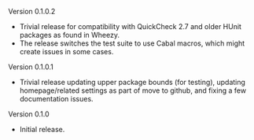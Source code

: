 Version 0.1.0.2

* Trivial release for compatibility with QuickCheck 2.7 and older
  HUnit packages as found in Wheezy.
* The release switches the test suite to use Cabal macros, which might
  create issues in some cases.

Version 0.1.0.1

* Trivial release updating upper package bounds (for testing),
  updating homepage/related settings as part of move to github, and
  fixing a few documentation issues.

Version 0.1.0

* Initial release.
